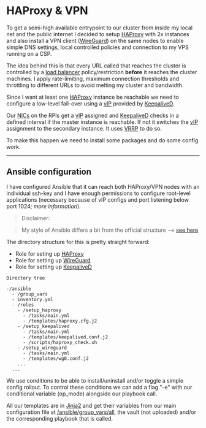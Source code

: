 # HAProxy & VPN

To get a semi-high available entrypoint to our cluster from inside my local net and the public internet I decided to setup [HAProxy](https://www.haproxy.org/) with 2x instances and also install a VPN client ([WireGuard](https://www.wireguard.com/)) on the same nodes to enable simple DNS settings, local controlled policies and connection to my VPS running on a CSP.

The idea behind this is that every URL called that reaches the cluster is controlled by a [load balancer](https://www.geeksforgeeks.org/system-design/what-is-load-balancer-system-design/) policy/restriction **before** it reaches the cluster machines. I apply rate-limiting, maximum connection thresholds and throttling to different URLs to avoid melting my cluster and bandwidth.

Since I want at least one [HAProxy](https://www.haproxy.org/) instance be reachable we need to configure a low-level fail-over using a [vIP](https://infotracer.com/reverse-ip-lookup/virtual-ip-address/) provided by [KeepaliveD](https://keepalived.readthedocs.io/en/latest/introduction.html).

Our [NICs](https://en.wikipedia.org/wiki/Network_interface_controller) on the RPIs get a [vIP](https://infotracer.com/reverse-ip-lookup/virtual-ip-address/) assigned and [KeepaliveD](https://keepalived.readthedocs.io/en/latest/introduction.html) checks in a defined interval if the master instance is reachable. If not it switches the [vIP](https://infotracer.com/reverse-ip-lookup/virtual-ip-address/) assignment to the secondary instance. It uses [VRRP](https://networklessons.com/cisco/ccie-routing-switching/vrrp-virtual-router-redundancy-protocol) to do so.

To make this happen we need to install some packages and do some config work.

<hr>

## Ansible configuration

I have configured Ansible that it can reach both HAProxy/VPN nodes with an individual ssh-key and I have enough permissions to configure root-level applications (necessary because of vIP configs and port listening below port 1024; *more information*).

> Disclaimer:

>My style of Ansible differs a bit from the official structure --> [see here](../08_ansible/lp_ansible.md#structure)

The directory structure for this is pretty straight forward:

- Role for seting up [HAProxy](https://github.com/hyrsh/homelab-rpi/tree/main/ansible/roles/setup_haproxy)
- Role for setting up [WireGuard](https://github.com/hyrsh/homelab-rpi/tree/main/ansible/roles/setup_wireguard)
- Role for setting up [KeepaliveD](https://github.com/hyrsh/homelab-rpi/tree/main/ansible/roles/setup_keepalived)

`Directory tree`
```shell
-/ansible
  - /group_vars
  - inventory.yml
  - /roles
    - /setup_haproxy
      - /tasks/main.yml
      - /templates/haproxy.cfg.j2
    - /setup_keepalived
      - /tasks/main.yml
      - /templates/keepalived.conf.j2
      - /scripts/haproxy_check.sh
    - /setup_wireguard
      - /tasks/main.yml
      - /templates/wg0.conf.j2
    ...
  ...
```

We use conditions to be able to install/uninstall and/or toggle a simple config rollout. To control these conditions we can add a flag "-e" with our conditional variable (op_mode) alongside our playbook call.

All our templates are in [Jinja2](https://en.wikipedia.org/wiki/Jinja_(template_engine)) and get their variables from our main configuration file at [/ansible/group_vars/all](https://github.com/hyrsh/homelab-rpi/blob/main/ansible/group_vars/all), the vault (not uploaded) and/or the corresponding playbook that is called.